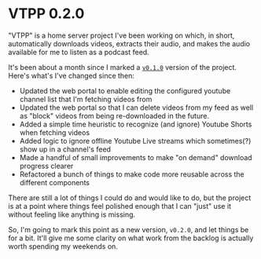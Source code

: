 # VTPP 0.2.0

"VTPP" is a home server project I've been working on which, in short, automatically downloads videos, extracts their audio, and makes the audio available for me to listen as a podcast feed.

It's been about a month since I marked a [`v0.1.0`](/pages/vtpp/0.1.0/2023_11_04_vtpp_0.1.0.html) version of the project. Here's what's I've changed since then:

- Updated the web portal to enable editing the configured youtube channel list that I'm fetching videos from
- Updated the web portal so that I can delete videos from my feed as well as "block" videos from being re-downloaded in the future.
- Added a simple time heuristic to recognize (and ignore) Youtube Shorts when fetching videos
- Added logic to ignore offline Youtube Live streams which sometimes(?) show up in a channel's feed
- Made a handful of small improvements to make "on demand" download progress clearer
- Refactored a bunch of things to make code more reusable across the different components

There are still a lot of things I could do and would like to do, but the project is at a point where things feel polished enough that I can "just" use it without feeling like anything is missing.

So, I'm going to mark this point as a new version, `v0.2.0`, and let things be for a bit. It'll give me some clarity on what work from the backlog is actually worth spending my weekends on.